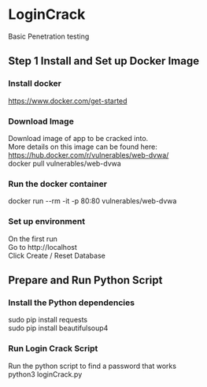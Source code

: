 # LoginCrack
Basic Penetration testing


## Step 1 Install and Set up Docker Image
### Install docker 
https://www.docker.com/get-started

### Download Image
Download image of app to be cracked into. \
More details on this image can be found here: https://hub.docker.com/r/vulnerables/web-dvwa/ \
docker pull vulnerables/web-dvwa

### Run the docker container
docker run --rm -it -p 80:80 vulnerables/web-dvwa

### Set up environment
On the first run \
Go to  http://localhost \
Click Create / Reset Database 

## Prepare and Run Python Script
### Install the Python dependencies
sudo pip install requests \
sudo pip install beautifulsoup4

### Run Login Crack Script
Run the python script to find a password that works \
python3 loginCrack.py
